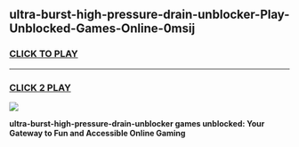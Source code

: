
## ultra-burst-high-pressure-drain-unblocker-Play-Unblocked-Games-Online-0msij
<h3>
<a href="https://premium76.site?title=ultra-burst-high-pressure-drain-unblocker&ref=25A">CLICK TO PLAY</a></h3>
<hr>

<h3>
<a href="https://premium76.site?title=ultra-burst-high-pressure-drain-unblocker&ref=25A">CLICK 2 PLAY</a>
  
</h3>

<a href="https://premium76.site?title=ultra-burst-high-pressure-drain-unblocker&ref=25A"><img src="https://clearcache.store/games.png"></a>


**ultra-burst-high-pressure-drain-unblocker games unblocked: Your Gateway to Fun and Accessible Online Gaming**
